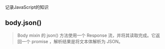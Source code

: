 记录JavaScript的知识


## body.json()

> Body  mixin 的 json() 方法使用一个 Response 流，并将其读取完成。它返回一个 promise ，解析结果是将文本体解析为 JSON。